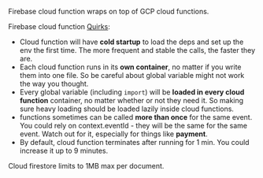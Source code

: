 Firebase cloud function wraps on top of GCP cloud functions.

Firebase cloud function [Quirks](https://www.youtube.com/watch?v=rERRuBjxJ80):
* Cloud function will have **cold startup** to load the deps and set up the env the first time. The more frequent and stable the calls, the faster they are.
* Each cloud function runs in its **own container**, no matter if you write them into one file. So be careful about global variable might not work the way you thought. 
* Every global variable (including `import`) will be **loaded in every cloud function** container, no matter whether or not they need it. So making sure heavy loading should be loaded lazily inside cloud functions.
* functions sometimes can be called **more than once** for the same event. You could rely on context.eventId - they will be the same for the same event. Watch out for it, especially for things like **payment**.
* By default, cloud function terminates after running for 1 min. You could increase it up to 9 minutes.

Cloud firestore limits to 1MB max per document. 




